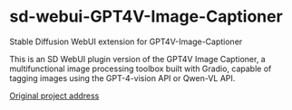 # sd-webui-GPT4V-Image-Captioner
Stable Diffusion WebUI extension for GPT4V-Image-Captioner

This is an SD WebUI plugin version of the GPT4V Image Captioner, a multifunctional image processing toolbox built with Gradio, capable of tagging images using the GPT-4-vision API or Qwen-VL API.

[Original project address](https://github.com/jiayev/GPT4V-Image-Captioner)
